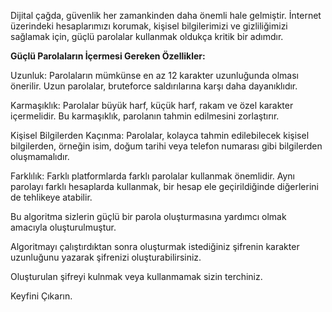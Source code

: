 Dijital çağda, güvenlik her zamankinden daha önemli hale gelmiştir. İnternet üzerindeki hesaplarımızı korumak, kişisel bilgilerimizi ve gizliliğimizi sağlamak için, güçlü parolalar kullanmak oldukça kritik bir adımdır.

<b>Güçlü Parolaların İçermesi Gereken Özellikler:</b>

Uzunluk: Parolaların mümkünse en az 12 karakter uzunluğunda olması önerilir. Uzun parolalar, bruteforce saldırılarına karşı daha dayanıklıdır.

Karmaşıklık: Parolalar büyük harf, küçük harf, rakam ve özel karakter içermelidir. Bu karmaşıklık, parolanın tahmin edilmesini zorlaştırır.

Kişisel Bilgilerden Kaçınma: Parolalar, kolayca tahmin edilebilecek kişisel bilgilerden, örneğin isim, doğum tarihi veya telefon numarası gibi bilgilerden oluşmamalıdır.

Farklılık: Farklı platformlarda farklı parolalar kullanmak önemlidir. Aynı parolayı farklı hesaplarda kullanmak, bir hesap ele geçirildiğinde diğerlerini de tehlikeye atabilir.

Bu algoritma sizlerin güçlü bir parola oluşturmasına yardımcı olmak amacıyla oluşturulmuştur.

Algoritmayı çalıştırdıktan sonra oluşturmak istediğiniz şifrenin karakter uzunluğunu yazarak şifrenizi oluşturabilirsiniz.

Oluşturulan şifreyi kulnmak veya kullanmamak sizin terchiniz.

Keyfini Çıkarın.
